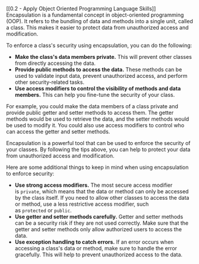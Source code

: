 [[0.2 - Apply Object Oriented Programming Language Skills]]  
Encapsulation is a fundamental concept in object-oriented programming (OOP). It refers to the bundling of data and methods into a single unit, called a class. This makes it easier to protect data from unauthorized access and modification.

To enforce a class's security using encapsulation, you can do the following:

- **Make the class's data members private.** This will prevent other classes from directly accessing the data.
- **Provide public methods to access the data.** These methods can be used to validate input data, prevent unauthorized access, and perform other security-related tasks.
- **Use access modifiers to control the visibility of methods and data members.** This can help you fine-tune the security of your class.

For example, you could make the data members of a class private and provide public getter and setter methods to access them. The getter methods would be used to retrieve the data, and the setter methods would be used to modify it. You could also use access modifiers to control who can access the getter and setter methods.

Encapsulation is a powerful tool that can be used to enforce the security of your classes. By following the tips above, you can help to protect your data from unauthorized access and modification.

Here are some additional things to keep in mind when using encapsulation to enforce security:

- **Use strong access modifiers.** The most secure access modifier is `private`, which means that the data or method can only be accessed by the class itself. If you need to allow other classes to access the data or method, use a less restrictive access modifier, such as `protected` or `public`.
- **Use getter and setter methods carefully.** Getter and setter methods can be a security risk if they are not used correctly. Make sure that the getter and setter methods only allow authorized users to access the data.
- **Use exception handling to catch errors.** If an error occurs when accessing a class's data or method, make sure to handle the error gracefully. This will help to prevent unauthorized access to the data.